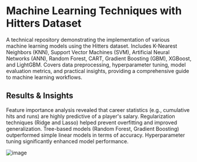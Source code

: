 # Machine Learning Techniques with Hitters Dataset
 A technical repository demonstrating the implementation of various machine learning models using the Hitters dataset. Includes K-Nearest Neighbors (KNN), Support Vector Machines (SVM), Artificial Neural Networks (ANN), Random Forest, CART, Gradient Boosting (GBM), XGBoost, and LightGBM. Covers data preprocessing, hyperparameter tuning, model evaluation metrics, and practical insights, providing a comprehensive guide to machine learning workflows.

## Results & Insights
Feature importance analysis revealed that career statistics (e.g., cumulative hits and runs) are highly predictive of a player's salary.
Regularization techniques (Ridge and Lasso) helped prevent overfitting and improved generalization.
Tree-based models (Random Forest, Gradient Boosting) outperformed simple linear models in terms of accuracy.
Hyperparameter tuning significantly enhanced model performance.

![image](https://github.com/user-attachments/assets/7a5982b3-a382-47dc-b164-83b342b6f358)

